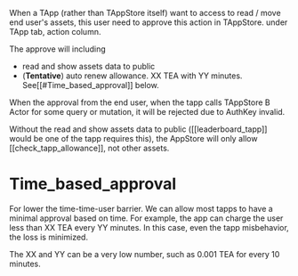 When a TApp (rather than TAppStore itself) want to access to read / move end user's assets, this user need to approve this action in TAppStore. under TApp tab, action column.

The approve will including
- read and show assets data to public
-  (**Tentative**) auto renew allowance. XX TEA with YY minutes. See[[#Time_based_approval]] below.

When the approval from the end user, when the tapp calls TAppStore B Actor for some query or mutation, it  will be rejected due to AuthKey invalid.

Without the read and show assets data to public ([[leaderboard_tapp]] would be one of the tapp requires this), the AppStore will only allow [[check_tapp_allowance]], not other assets.

# Time_based_approval

For lower the time-time-user barrier. We can allow most tapps to have a minimal approval based on time. 
For example, the app can charge the user less than XX TEA every YY minutes.
In this case, even the tapp misbehavior, the loss is minimized.

The XX and YY can be a very low number, such as 0.001 TEA for every 10 minutes.

